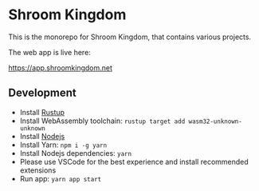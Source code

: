 # Shroom Kingdom

This is the monorepo for Shroom Kingdom, that contains various projects.

The web app is live here:

https://app.shroomkingdom.net

## Development

- Install [Rustup](https://rustup.rs/)
- Install WebAssembly toolchain: `rustup target add wasm32-unknown-unknown`
- Install [Nodejs](https://nodejs.org/)
- Install Yarn: `npm i -g yarn`
- Install Nodejs dependencies: `yarn`
- Please use VSCode for the best experience and install recommended extensions
- Run app: `yarn app start`

